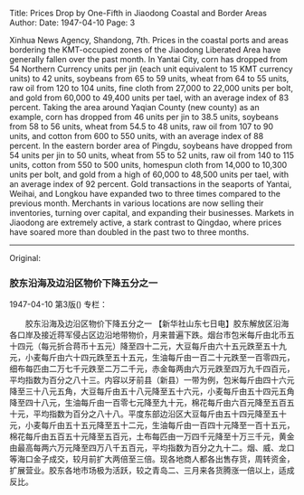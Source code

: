 Title: Prices Drop by One-Fifth in Jiaodong Coastal and Border Areas
Author:
Date: 1947-04-10
Page: 3

Xinhua News Agency, Shandong, 7th. Prices in the coastal ports and areas bordering the KMT-occupied zones of the Jiaodong Liberated Area have generally fallen over the past month. In Yantai City, corn has dropped from 54 Northern Currency units per jin (each unit equivalent to 15 KMT currency units) to 42 units, soybeans from 65 to 59 units, wheat from 64 to 55 units, raw oil from 120 to 104 units, fine cloth from 27,000 to 22,000 units per bolt, and gold from 60,000 to 49,400 units per tael, with an average index of 83 percent. Taking the area around Yaqian County (new county) as an example, corn has dropped from 46 units per jin to 38.5 units, soybeans from 58 to 56 units, wheat from 54.5 to 48 units, raw oil from 107 to 90 units, and cotton from 600 to 550 units, with an average index of 88 percent. In the eastern border area of Pingdu, soybeans have dropped from 54 units per jin to 50 units, wheat from 55 to 52 units, raw oil from 140 to 115 units, cotton from 550 to 500 units, homespun cloth from 14,000 to 10,300 units per bolt, and gold from a high of 60,000 to 48,500 units per tael, with an average index of 92 percent. Gold transactions in the seaports of Yantai, Weihai, and Longkou have expanded two to three times compared to the previous month. Merchants in various locations are now selling their inventories, turning over capital, and expanding their businesses. Markets in Jiaodong are extremely active, a stark contrast to Qingdao, where prices have soared more than doubled in the past two to three months.



<hr /> 

Original: 


### 胶东沿海及边沿区物价下降五分之一

1947-04-10
第3版()
专栏：

　　胶东沿海及边沿区物价下降五分之一
    【新华社山东七日电】胶东解放区沿海各口岸及接近蒋军侵占区边沿地带物价，月来普遍下跌。烟台市包米每斤由北币五十四元（每元折合蒋币十五元）降至四十二元，大豆每斤由六十五元跌至五十九元，小麦每斤由六十四元跌至五十五元，生油每斤由一百二十元跌至一百零四元，细布每匹由二万七千元跌至二万二千元，赤金每两由六万元跌至四万九千四百元，平均指数为百分之八十三。内容以牙前县（新县）一带为例，包米每斤由四十六元降至三十八元五角，大豆每斤由五十八元降至五十六元，小麦每斤由五十四元五角降至四十八元，生油每斤由一百零七元降至九十元，棉花每斤由六百元降至五百五十元，平均指数为百分之八十八。平度东部边沿区大豆每斤由五十四元降至五十元，小麦每斤由五十五元降至五十二元，生油每斤由一百四十元降至一百十五元，棉花每斤由五百五十元降至五百元，土布每匹由一万四千元降至十万三千元，黄金由最高每两六万元降至四万八千五百元，平均指数为百分之九十二。烟、威、龙口等海口金子成交，较月前扩大两倍至三倍。现各地商人都各出售存货，周转资金，扩展营业。胶东各地市场极为活跃，较之青岛二、三月来各货腾涨一倍以上，适成反比。
